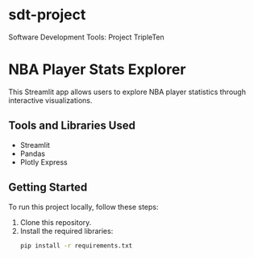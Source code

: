 # sdt-project
Software Development Tools: Project TripleTen
# NBA Player Stats Explorer

This Streamlit app allows users to explore NBA player statistics through interactive visualizations.

## Tools and Libraries Used

- Streamlit
- Pandas
- Plotly Express

## Getting Started

To run this project locally, follow these steps:

1. Clone this repository.
2. Install the required libraries:
   ```bash
   pip install -r requirements.txt
